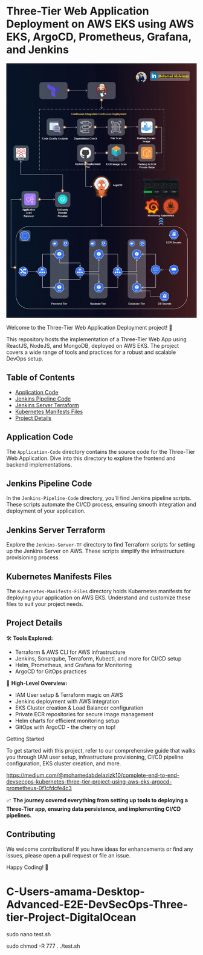 # Three-Tier Web Application Deployment on AWS EKS using AWS EKS, ArgoCD, Prometheus, Grafana, and Jenkins

![Three-Tier Banner](assets/Zezo.png)

Welcome to the Three-Tier Web Application Deployment project! 🚀

This repository hosts the implementation of a Three-Tier Web App using ReactJS, NodeJS, and MongoDB, deployed on AWS EKS. The project covers a wide range of tools and practices for a robust and scalable DevOps setup.

## Table of Contents
- [Application Code](#application-code)
- [Jenkins Pipeline Code](#jenkins-pipeline-code)
- [Jenkins Server Terraform](#jenkins-server-terraform)
- [Kubernetes Manifests Files](#kubernetes-manifests-files)
- [Project Details](#project-details)

## Application Code
The `Application-Code` directory contains the source code for the Three-Tier Web Application. Dive into this directory to explore the frontend and backend implementations.

## Jenkins Pipeline Code
In the `Jenkins-Pipeline-Code` directory, you'll find Jenkins pipeline scripts. These scripts automate the CI/CD process, ensuring smooth integration and deployment of your application.

## Jenkins Server Terraform
Explore the `Jenkins-Server-TF` directory to find Terraform scripts for setting up the Jenkins Server on AWS. These scripts simplify the infrastructure provisioning process.

## Kubernetes Manifests Files
The `Kubernetes-Manifests-Files` directory holds Kubernetes manifests for deploying your application on AWS EKS. Understand and customize these files to suit your project needs.

## Project Details
🛠️ **Tools Explored:**
- Terraform & AWS CLI for AWS infrastructure
- Jenkins, Sonarqube, Terraform, Kubectl, and more for CI/CD setup
- Helm, Prometheus, and Grafana for Monitoring
- ArgoCD for GitOps practices

🚢 **High-Level Overview:**
- IAM User setup & Terraform magic on AWS
- Jenkins deployment with AWS integration
- EKS Cluster creation & Load Balancer configuration
- Private ECR repositories for secure image management
- Helm charts for efficient monitoring setup
- GitOps with ArgoCD - the cherry on top!

Getting Started

To get started with this project, refer to our comprehensive guide that walks you through IAM user setup, infrastructure provisioning, CI/CD pipeline configuration, EKS cluster creation, and more.

https://medium.com/@mohamedabdelazizk10/complete-end-to-end-devsecops-kubernetes-three-tier-project-using-aws-eks-argocd-prometheus-0f1cfdcfe4c3

📈 **The journey covered everything from setting up tools to deploying a Three-Tier app, ensuring data persistence, and implementing CI/CD pipelines.**



## Contributing
We welcome contributions! If you have ideas for enhancements or find any issues, please open a pull request or file an issue.


Happy Coding! 🚀
# C-Users-amama-Desktop-Advanced-E2E-DevSecOps-Three-tier-Project-DigitalOcean

sudo nano test.sh

sudo chmod -R 777 .
./test.sh
